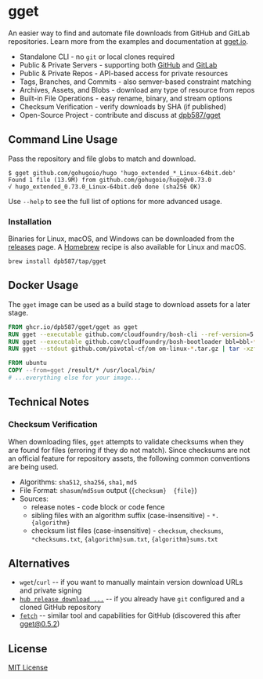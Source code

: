 # gget

An easier way to find and automate file downloads from GitHub and GitLab repositories. Learn more from the examples and documentation at [gget.io](https://gget.io/).

 * Standalone CLI - no `git` or local clones required
 * Public & Private Servers - supporting both [GitHub](https://github.com/) and [GitLab](https://gitlab.com/)
 * Public & Private Repos - API-based access for private resources
 * Tags, Branches, and Commits - also semver-based constraint matching
 * Archives, Assets, and Blobs - download any type of resource from repos
 * Built-in File Operations - easy rename, binary, and stream options
 * Checksum Verification - verify downloads by SHA (if published)
 * Open-Source Project - contribute and discuss at [dpb587/gget](https://github.com/dpb587/gget)

## Command Line Usage

Pass the repository and file globs to match and download.

```
$ gget github.com/gohugoio/hugo 'hugo_extended_*_Linux-64bit.deb'
Found 1 file (13.9M) from github.com/gohugoio/hugo@v0.73.0
√ hugo_extended_0.73.0_Linux-64bit.deb done (sha256 OK)
```

Use `--help` to see the full list of options for more advanced usage.

### Installation

Binaries for Linux, macOS, and Windows can be downloaded from the [releases](https://github.com/dpb587/gget/releases) page. A [Homebrew](https://brew.sh/) recipe is also available for Linux and macOS.

```
brew install dpb587/tap/gget
```

## Docker Usage

The `gget` image can be used as a build stage to download assets for a later stage.

```dockerfile
FROM ghcr.io/dpb587/gget/gget as gget
RUN gget --executable github.com/cloudfoundry/bosh-cli --ref-version=5.x bosh=bosh-cli-*-linux-amd64
RUN gget --executable github.com/cloudfoundry/bosh-bootloader bbl=bbl-*_linux_x86-64
RUN gget --stdout github.com/pivotal-cf/om om-linux-*.tar.gz | tar -xzf- om

FROM ubuntu
COPY --from=gget /result/* /usr/local/bin/
# ...everything else for your image...
```

## Technical Notes

### Checksum Verification

When downloading files, `gget` attempts to validate checksums when they are found for files (erroring if they do not match). Since checksums are not an official feature for repository assets, the following common conventions are being used.

 * Algorithms: `sha512`, `sha256`, `sha1`, `md5`
 * File Format: `shasum`/`md5sum` output (`{checksum}  {file}`)
 * Sources:
    * release notes - code block or code fence
    * sibling files with an algorithm suffix (case-insensitive) - `*.{algorithm}`
    * checksum list files (case-insensitive) - `checksum`, `checksums`, `*checksums.txt`, `{algorithm}sum.txt`, `{algorithm}sums.txt`

## Alternatives

 * `wget`/`curl` -- if you want to manually maintain version download URLs and private signing
 * [`hub release download ...`](https://github.com/github/hub) -- if you already have `git` configured and a cloned GitHub repository
 * [`fetch`](https://github.com/gruntwork-io/fetch) -- similar tool and capabilities for GitHub (discovered this after gget@0.5.2)

## License

[MIT License](LICENSE)
